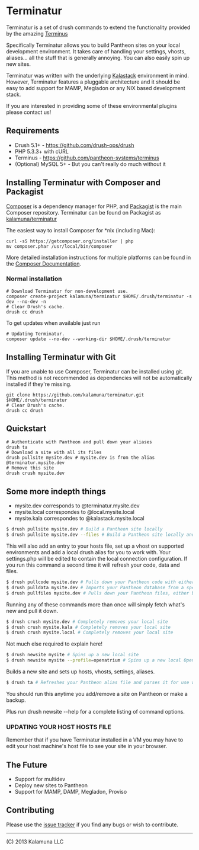 # Terminatur

Terminatur is a set of drush commands to extend the functionality provided by the amazing
[Terminus](https://github.com/pantheon-systems/terminus)

Specifically Terminatur allows you to build Pantheon sites on your local development environment.
It takes care of handling your settings, vhosts, aliases... all the stuff that is generally annoying.
You can also easily spin up new sites.

Terminatur was written with the underlying [Kalastack](https://github.com/kalamuna/kalastack) environment
in mind. However, Terminatur features a pluggable architecture and it should be easy to add support for
MAMP, Megladon or any NIX based development stack.

If you are interested in providing some of these environmental plugins please contact us!

## Requirements

* Drush 5.1+ - https://github.com/drush-ops/drush
* PHP 5.3.3+ with cURL
* Terminus - https://github.com/pantheon-systems/terminus
* (Optional) MySQL 5+ - But you can't really do much without it

## Installing Terminatur with Composer and Packagist

[Composer](http://getcomposer.org) is a dependency manager for PHP, and
[Packagist](https://packagist.org/) is the main Composer repository. Terminatur
can be found on Packagist as [kalamuna/terminatur](https://packagist.org/packages/kalamuna/terminatur)

The easiest way to install Composer for *nix (including Mac):

    curl -sS https://getcomposer.org/installer | php
    mv composer.phar /usr/local/bin/composer

More detailed installation instructions for multiple platforms can be found in
the [Composer Documentation](http://getcomposer.org/doc/00-intro.md).

### Normal installation

    # Download Terminatur for non-development use.
    composer create-project kalamuna/terminatur $HOME/.drush/terminatur -s dev --no-dev -n
    # Clear Drush's cache.
    drush cc drush

To get updates when available just run

    # Updating Terminatur.
    composer update --no-dev --working-dir $HOME/.drush/terminatur

## Installing Terminatur with Git

If you are unable to use Composer, Terminatur can be installed using git. This
method is not recommended as dependencies will not be automatically installed if
they're missing.

    git clone https://github.com/kalamuna/terminatur.git $HOME/.drush/terminatur
    # Clear Drush's cache.
    drush cc drush

## Quickstart

    # Authenticate with Pantheon and pull down your aliases
    drush ta
    # Download a site with all its files
    drush pullsite mysite.dev # mysite.dev is from the alias @terminatur.mysite.dev
    # Remove this site
    drush crush mysite.dev

## Some more indepth things

- mysite.dev corresponds to @terminatur.mysite.dev
- mysite.local correspondes to @local.mysite.local
- mysite.kala correspondes to @kalastack.mysite.local

```bash
$ drush pullsite mysite.dev # Build a Pantheon site locally
$ drush pullsite mysite.dev --files # Build a Pantheon site locally and download your files
```
This will also add an entry to your hosts file, set up a vhost on supported environments and
add a local drush alias for you to work with. Your settings.php will be edited to contain
the local connection configuration. If you run this command a second time it will
refresh your code, data and files.
```bash
$ drush pullcode mysite.dev # Pulls down your Pantheon code with either git or wget
$ drush pulldata mysite.dev # Imports your Pantheon database from a specific backup, the latest backup, or a newly created backup
$ drush pullfiles mysite.dev # Pulls down your Pantheon files, either by rsync or wget
```
Running any of these commands more than once will simply fetch what's new and pull it down.
```bash
$ drush crush mysite.dev # Completely removes your local site
$ drush crush mysite.kala # Completely removes your local site
$ drush crush mysite.local # Completely removes your local site
```
Not much else required to explain here!
```bash
$ drush newsite mysite # Spins up a new local site
$ drush newsite mysite --profile=openatrium # Spins up a new local OpenAtrium site
```
Builds a new site and sets up hosts, vhosts, settings, aliases.
```bash
$ drush ta # Refreshes your Pantheon alias file and parses it for use with Terminatur
```
You should run this anytime you add/remove a site on Pantheon or make a backup.

Plus run drush newsite --help for a complete listing of command options.

### UPDATING YOUR HOST HOSTS FILE

Remember that if you have Terminatur installed in a VM you may have to edit your
host machine's host file to see your site in your browser.

## The Future

- Support for multidev
- Deploy new sites to Pantheon
- Support for MAMP, DAMP, Megladon, Proviso

## Contributing

Please use the [issue tracker](https://github.com/kalamuna/terminatur/issues) if you find any bugs or wish to contribute.

-------------------------------------------------------------------------------------
(C) 2013 Kalamuna LLC
